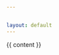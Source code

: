 ```yaml
---


layout: default
---
```

<div class="multipurpose-container">
  <div class="markdown-style">
    {{ content }}
  </div>
</div>
